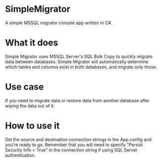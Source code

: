 # SimpleMigrator
A simple MSSQL migrator console app written in C#.
 
# What it does
Simple Migrator uses MSSQL Server's SQL Bulk Copy to quickly migrate data between databases. Simple Migrator will automatically determine which tables and columns exist in both databases, and migrate only those.

# Use case
If you need to migrate data or restore data from another database after wiping the data out of it.

# How to use it
Set the source and destination connection strings in the App.config and you're ready to go. Remember that you will need to specify "Persist Security Info = True" in the connection string if using SQL Server authentication.
